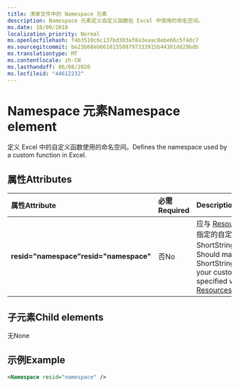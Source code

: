 ```yaml
---
title: 清单文件中的 Namespace 元素
description: Namespace 元素定义自定义函数在 Excel 中使用的命名空间。
ms.date: 10/09/2018
localization_priority: Normal
ms.openlocfilehash: f4b3510c6c137bd303af8a3eaac8ebe66c5f4dc7
ms.sourcegitcommit: be23b68eb661015508797333915b44381dd29bdb
ms.translationtype: MT
ms.contentlocale: zh-CN
ms.lasthandoff: 06/08/2020
ms.locfileid: "44612232"
---
```

# <a name="namespace-element"></a><span data-ttu-id="a964b-103">Namespace 元素</span><span class="sxs-lookup"><span data-stu-id="a964b-103">Namespace element</span></span>

<span data-ttu-id="a964b-104">定义 Excel 中的自定义函数使用的命名空间。</span><span class="sxs-lookup"><span data-stu-id="a964b-104">Defines the namespace used by a custom function in Excel.</span></span>

## <a name="attributes"></a><span data-ttu-id="a964b-105">属性</span><span class="sxs-lookup"><span data-stu-id="a964b-105">Attributes</span></span>

|  <span data-ttu-id="a964b-106">属性</span><span class="sxs-lookup"><span data-stu-id="a964b-106">Attribute</span></span>  |  <span data-ttu-id="a964b-107">必需</span><span class="sxs-lookup"><span data-stu-id="a964b-107">Required</span></span>  |  <span data-ttu-id="a964b-108">Description</span><span class="sxs-lookup"><span data-stu-id="a964b-108">Description</span></span>  |
|:-----|:-----|:-----|
|  <span data-ttu-id="a964b-109">**resid="namespace"**</span><span class="sxs-lookup"><span data-stu-id="a964b-109">**resid="namespace"**</span></span>  |  <span data-ttu-id="a964b-110">否</span><span class="sxs-lookup"><span data-stu-id="a964b-110">No</span></span>  | <span data-ttu-id="a964b-111">应与 [Resources](resources.md) 元素中指定的自定义函数的 ShortStrings 标题匹配。</span><span class="sxs-lookup"><span data-stu-id="a964b-111">Should match the ShortStrings title for your custom function, specified within the [Resources](resources.md) element.</span></span> |

## <a name="child-elements"></a><span data-ttu-id="a964b-112">子元素</span><span class="sxs-lookup"><span data-stu-id="a964b-112">Child elements</span></span>

<span data-ttu-id="a964b-113">无</span><span class="sxs-lookup"><span data-stu-id="a964b-113">None</span></span>

## <a name="example"></a><span data-ttu-id="a964b-114">示例</span><span class="sxs-lookup"><span data-stu-id="a964b-114">Example</span></span>

```xml
<Namespace resid="namespace" />
```
